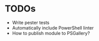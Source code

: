 # TODOs

- Write pester tests
- Automatically include PowerShell linter
- How to publish module to PSGallery?
